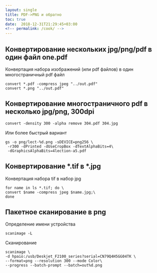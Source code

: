 ```yaml
---
layout: single
title: PDF->PNG и обратно
toc: true
date:  2018-12-31T21:29:45+03:00
<!-- permalink: /cook/ -->
---
```

<!-- 
<header>
    <h1><a href="/cook">PDF->PNG и обратно</a></h1>
</header> -->

<!-- {{.TableOfContents}} -->
<!-- * Will be replaced with the ToC, excluding the "Contents" header -->
<!-- {:toc} -->


## Конвертирование нескольких jpg/png/pdf в один файл one.pdf
Конвертация набора изображений (или pdf файлов) в один многостраничный pdf файл
<pre class="command-line" data-user="sfg" data-host="host" data-output="">
<code class="language-bash">convert *.pdf -compress jpeg "../out.pdf"
convert *.png "../out.pdf"</code></pre> 



## Конвертирование многостраничного pdf в несколько jpg/png, 300dpi 
<pre class="command-line" data-user="sfg" data-host="host" data-output="">
<code class="language-bash">convert -density 300 -alpha remove 304.pdf 304.jpg</code></pre>
Или более быстрый вариант 
<pre class="command-line" data-user="sfg" data-host="host" data-output="">
<code class="language-bash">gs -o png/lect-%d.png -sDEVICE=png256 \
 -r300 -dPrinted -dUseCropBox -dTextAlphaBits=4\
 -dGraphicsAlphaBits=4lection-a5.pdf</code></pre>



## Конвертирование \*.tif в \*.jpg 
Конвертация набора tif в набор jpg
<pre class="command-line" data-user="sfg" data-host="host" data-output="">
<code class="language-bash">for name in ls *.tif; do \
convert $name -compress jpeg $name.jpg;\
done</code></pre>



## Пакетное сканирование в png

Определение имени устройства
<pre class="command-line" data-user="sfg" data-host="host" data-output="">
<code class="language-bash">scanimage -L</code></pre> 
Сканирование
<pre class="command-line" data-user="sfg" data-host="host" data-output="">
<code class="language-bash">scanimage \
-d hpaio:/usb/Deskjet_F2100_series?serial=CN79Q4H5GG04TK \
--format=png --resolution 300 --mode Color\
--progress --batch-prompt --batch=out%d.png</code></pre>


 